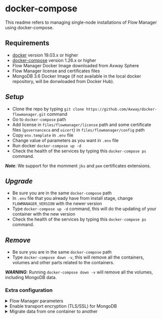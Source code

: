 # docker-compose

This readme refers to managing single-node installations of Flow Manager using docker-compose.

## Requirements

* [docker](https://docs.docker.com/engine/install/) version 19.03.x or higher
* [docker-compose](https://docs.docker.com/compose/install/) version 1.26.x or higher
* Flow Manager Docker Image downloaded from Axway Sphere
* Flow Manager license and certificates files
* MongoDB 3.6 Docker Image (if not available in the local docker repository, will be donwloaded from Docker Hub).

## ***Setup***

* Clone the repo by typing `git clone https://github.com/Axway/docker-flowmanager.git` command
* Go to `docker-compose` path
* Add license in `files/flowmanager/license` path and some certificate files (`governanceca` and `uicert`) in `files/flowmanager/config` path
* Copy `env.template` in `.env` file
* Change value of parameters as you want in `.env` file
* Run docker `docker-compose up -d`
* Check the health of the services by typing this `docker-compose ps` command.

***Note***: We support for the momment `jks` and `pem` certificates extensions.

## ***Upgrade***

* Be sure you are in the same `docker-compose` path
* In `.env` file that you already have from install stage, change `FLOWMANAGER_VERSION` with the newer version
* Type `docker-compose up -d` command, this will do the updating of your container with the new version
* Check the health of the services by typing this `docker-compose ps` command.

## ***Remove***

* Be sure you are in the same `docker-compose` path
* Type `docker-compose down -v`, this will remove all the containers, volumes and other parts related to the containers.

***WARNING***: Running `docker-compose down -v`  will remove all the volumes, including MongoDB data.

### Extra configuration

<details>
  <summary>Flow Manager parameters</summary>

The file `env.template` contains basic fields that can be configured at Flow Manager start. The extended list can be consulted below. In order to add a new parameter, simply add it in your `.env` file and will be considered at Flow Manager.

All active Environment variables/parameters for Flow Manager, including all the services required to run can be found [here](../docs/parameters.md).
</details>

<details>
  <summary>Enable transport encryption (TLS/SSL) for MongoDB</summary>

Encrypt all of MongoDB’s network traffic. TLS/SSL ensures that MongoDB network traffic is only readable by the intended client.

* Go to `docker-compose/files/mongo/config` path
* Uncomment `ssl` block from `mongod.conf` file
* Bring or generate certificate files in path you already are
* Change value of `CAFile` and `PEMKeyFile` parameters with yours (only name of certificate files)
* Save it
* Run `docker-compose up -d` command in case you run MongoDB for the first time  or `docker-compose restart mongodb` in case you already have MongoDB up.

</details>

<details>
  <summary>Migrate data from one container to another</summary>

  Steps to move your current data from an existing container (that uses a custom docker image) to new container (that uses an official docker image) can be found [here](../docs/migrate_data_mongodb.md).

</details>
